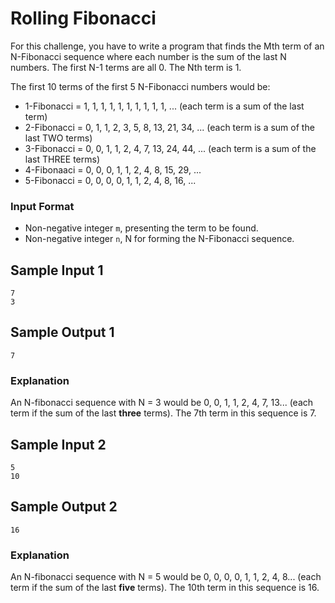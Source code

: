 # Rolling Fibonacci

For this challenge, you have to write a program that finds the Mth term of an N-Fibonacci sequence where each number is the sum of the last N numbers.
The first N-1 terms are all 0. The Nth term is 1.

The first 10 terms of the first 5 N-Fibonacci numbers would be:

- 1-Fibonacci = 1, 1, 1, 1, 1, 1, 1, 1, 1, 1, ... (each term is a sum of the last term)
- 2-Fibonacci = 0, 1, 1, 2, 3, 5, 8, 13, 21, 34, ... (each term is a sum of the last TWO terms)
- 3-Fibonacci = 0, 0, 1, 1, 2, 4, 7, 13, 24, 44, ... (each term is a sum of the last THREE terms)
- 4-Fibonaaci = 0, 0, 0, 1, 1, 2, 4, 8, 15, 29, ...
- 5-Fibonacci = 0, 0, 0, 0, 1, 1, 2, 4, 8, 16, ...

### Input Format
- Non-negative integer `m`, presenting the term to be found.
- Non-negative integer `n`, N for forming the N-Fibonacci sequence.

## Sample Input 1
```
7
3
```


## Sample Output 1
```
7
```

### Explanation

An N-fibonacci sequence with N = 3 would be 0, 0, 1, 1, 2, 4, 7, 13... (each term if the sum of the last **three** terms).
The 7th term in this sequence is 7. 

## Sample Input 2
```
5
10
```

## Sample Output 2
```
16
```

### Explanation

An N-fibonacci sequence with N = 5 would be 0, 0, 0, 0, 1, 1, 2, 4, 8... (each term if the sum of the last **five** terms).
The 10th term in this sequence is 16. 
